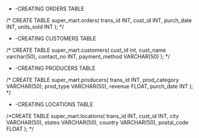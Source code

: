 - -CREATING ORDERS TABLE

/* CREATE TABLE super_mart.orders(
    trans_id INT,
    cust_id INT,
    purch_date INT,
    units_sold INT
); */

- -CREATING CUSTOMERS TABLE

/* CREATE TABLE super_mart.customers(
    cust_id int,
    cust_name varchar(50),
    contact_no INT,
    payment_method VARCHAR(50)
); */

- -CREATING PRODUCERS TABLE

/* CREATE TABLE super_mart.producers(
    trans_id INT,
    prod_category VARCHAR(50),
    prod_type VARCHAR(50),
    revenue FLOAT,
    purch_date INT
); */

- -CREATING LOCATIONS TABLE

/*CREATE TABLE super_mart.locations(
    trans_id INT,
    cust_id INT,
    city VARCHAR(50),
    states VARCHAR(50),
    country VARCHAR(50),
    postal_code FLOAT
); */
